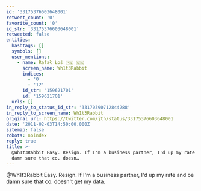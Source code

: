 ```yaml
---
id: '33175376603648001'
retweet_count: '0'
favorite_count: '0'
id_str: '33175376603648001'
retweeted: false
entities:
  hashtags: []
  symbols: []
  user_mentions:
    - name: Rafał Łoś 🇵🇱 🇺🇦
      screen_name: Wh1t3Rabbit
      indices:
        - '0'
        - '12'
      id_str: '159621701'
      id: '159621701'
  urls: []
in_reply_to_status_id_str: '33170390712844288'
in_reply_to_screen_name: Wh1t3Rabbit
original_url: https://twitter.com/jth/status/33175376603648001
date: '2011-02-03T14:50:00.000Z'
sitemap: false
robots: noindex
reply: true
title: >-
  @Wh1t3Rabbit Easy. Resign. If I'm a business partner, I'd up my rate and be
  damn sure that co. doesn…
---
```


@Wh1t3Rabbit Easy. Resign. If I'm a business partner, I'd up my rate and be damn sure that co. doesn't get my data.